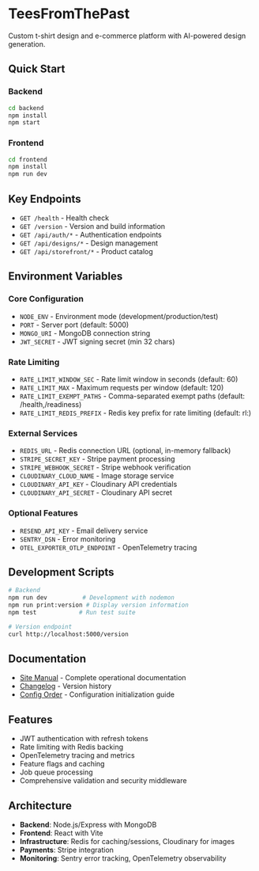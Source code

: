 # TeesFromThePast

Custom t-shirt design and e-commerce platform with AI-powered design generation.

## Quick Start

### Backend

```bash
cd backend
npm install
npm start
```

### Frontend

```bash
cd frontend
npm install
npm run dev
```

## Key Endpoints

- `GET /health` - Health check
- `GET /version` - Version and build information  
- `GET /api/auth/*` - Authentication endpoints
- `GET /api/designs/*` - Design management
- `GET /api/storefront/*` - Product catalog

## Environment Variables

### Core Configuration
- `NODE_ENV` - Environment mode (development/production/test)
- `PORT` - Server port (default: 5000)
- `MONGO_URI` - MongoDB connection string
- `JWT_SECRET` - JWT signing secret (min 32 chars)

### Rate Limiting
- `RATE_LIMIT_WINDOW_SEC` - Rate limit window in seconds (default: 60)
- `RATE_LIMIT_MAX` - Maximum requests per window (default: 120) 
- `RATE_LIMIT_EXEMPT_PATHS` - Comma-separated exempt paths (default: /health,/readiness)
- `RATE_LIMIT_REDIS_PREFIX` - Redis key prefix for rate limiting (default: rl:)

### External Services
- `REDIS_URL` - Redis connection URL (optional, in-memory fallback)
- `STRIPE_SECRET_KEY` - Stripe payment processing
- `STRIPE_WEBHOOK_SECRET` - Stripe webhook verification
- `CLOUDINARY_CLOUD_NAME` - Image storage service
- `CLOUDINARY_API_KEY` - Cloudinary API credentials
- `CLOUDINARY_API_SECRET` - Cloudinary API secret

### Optional Features
- `RESEND_API_KEY` - Email delivery service
- `SENTRY_DSN` - Error monitoring
- `OTEL_EXPORTER_OTLP_ENDPOINT` - OpenTelemetry tracing

## Development Scripts

```bash
# Backend
npm run dev          # Development with nodemon
npm run print:version # Display version information
npm test            # Run test suite

# Version endpoint
curl http://localhost:5000/version
```

## Documentation

- [Site Manual](docs/SITE_MANUAL.md) - Complete operational documentation
- [Changelog](docs/CHANGELOG.md) - Version history
- [Config Order](docs/CONFIG_INIT_ORDER.md) - Configuration initialization guide

## Features

- JWT authentication with refresh tokens
- Rate limiting with Redis backing
- OpenTelemetry tracing and metrics
- Feature flags and caching
- Job queue processing
- Comprehensive validation and security middleware

## Architecture

- **Backend**: Node.js/Express with MongoDB
- **Frontend**: React with Vite
- **Infrastructure**: Redis for caching/sessions, Cloudinary for images
- **Payments**: Stripe integration
- **Monitoring**: Sentry error tracking, OpenTelemetry observability